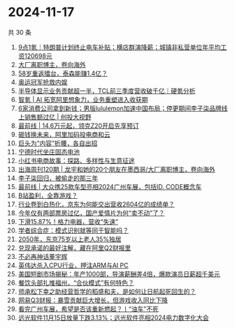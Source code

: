 # 2024-11-17

共 30 条

<!-- BEGIN 36KR -->
<!-- 最后更新时间 2024-11-17 02:18:29 +0800 -->
1. [9点1氪｜特朗普计划终止电车补贴；横店群演降薪；城镇非私营单位年平均工资120698元](https://36kr.com/p/3038329812594946)
1. [大厂离职博主，卷向海外](https://36kr.com/p/3037330281820417)
1. [58岁重返擂台，泰森能赚1.4亿？](https://36kr.com/p/3038401422864392)
1. [奥运冠军抢救内娱](https://36kr.com/p/3037702399897602)
1. [半导体显示业务贡献超一半，TCL前三季度营收破千亿｜硬氪分析](https://36kr.com/p/3037246143819779)
1. [智氪 | AI 拓宽阿里想象力，业务重塑进入收获期](https://36kr.com/p/3038441842814984)
1. [6家消费公司拿到新钱；男版lululemon加速中国布局；停更期间李子柒品牌线上销售额过亿 | 创投大视野](https://36kr.com/p/3038865115607304)
1. [最前线 | 14.6万元起，领克Z20开启先享预订](https://36kr.com/p/3038523504193538)
1. [砸钱换未来，阿里加码投电商和云](https://36kr.com/p/3037594256552196)
1. [巨头为“内容”折腰，各自出招](https://36kr.com/p/3037762305162752)
1. [宁德时代坐庄固态电池](https://36kr.com/p/3037798084001544)
1. [小红书电商故事：探路、多样性与生意征途](https://36kr.com/p/3038278872330498)
1. [出海周刊120期 | 龙宇和她的20个朋友在墨西哥/大厂离职博主，卷向海外](https://36kr.com/p/3037044535832832)
1. [李子柒回归，被偷走的那三年](https://36kr.com/p/3037660779475204)
1. [最前线 | 大众携25款车型亮相2024广州车展，包括ID. CODE概念车](https://36kr.com/p/3038507612778760)
1. [B站盈利，全靠游戏？](https://36kr.com/p/3037838952525825)
1. [行业卷到白热化，京东为何能交出营收2604亿的成绩单？](https://36kr.com/p/3037674804113668)
1. [今年仅有两部票房过亿，国产爱情片为何“卖不动”了？](https://36kr.com/p/3037762192764934)
1. [下滑15.87%！格力电器，营收“失速”](https://36kr.com/p/3035528551265157)
1. [学者综合症：模式识别就等同于智能吗？](https://36kr.com/p/3031605193008390)
1. [2050年，东京75岁以上老人35%独居](https://36kr.com/p/3038338563305477)
1. [兑现承诺的最好注解，藏在阿里Q2财报里](https://36kr.com/p/3037786152349697)
1. [不必再神话董宇辉](https://36kr.com/p/3028486843544455)
1. [英伟达杀入CPU行业，押注ARM与AI PC](https://36kr.com/p/3030482754741760)
1. [美国短剧市场揭秘：年产1000部，导演薪酬差4倍，爆款演员日薪超千美元](https://36kr.com/p/3037044608856966)
1. [餐饮头部扎堆福州，“合伙模式”有何特色？](https://36kr.com/p/3028893916722309)
1. [师承松下幸之助经营哲学的稻盛和夫，是如何让日航起死回生的？](https://36kr.com/p/3037727013941506)
1. [网易Q3财报：暴雪贡献巨大增长，但游戏收入同比下降](https://36kr.com/p/3036361065984004)
1. [看完广州车展，希望是否该重新燃起？丨“油车”不死](https://36kr.com/p/3038423784271878)
1. [远光软件11月15日放量下跌3.13%；远光软件亮相2024电力数字化大会](https://36kr.com/p/3037915529981957)
<!-- END 36KR -->
